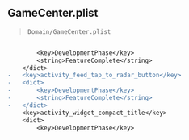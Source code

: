 ## GameCenter.plist

> `Domain/GameCenter.plist`

```diff

 		<key>DevelopmentPhase</key>
 		<string>FeatureComplete</string>
 	</dict>
-	<key>activity_feed_tap_to_radar_button</key>
-	<dict>
-		<key>DevelopmentPhase</key>
-		<string>FeatureComplete</string>
-	</dict>
 	<key>activity_widget_compact_title</key>
 	<dict>
 		<key>DevelopmentPhase</key>

```

